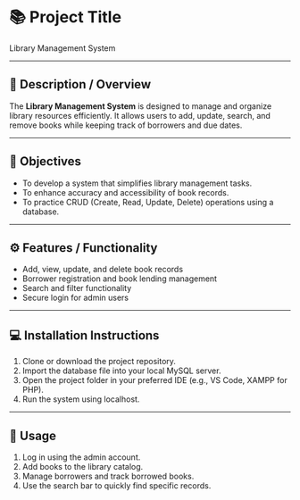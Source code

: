# 📚 Project Title
Library Management System

---

## 📝 Description / Overview
The **Library Management System** is designed to manage and organize library resources efficiently. It allows users to add, update, search, and remove books while keeping track of borrowers and due dates.

---

## 🎯 Objectives
- To develop a system that simplifies library management tasks.  
- To enhance accuracy and accessibility of book records.  
- To practice CRUD (Create, Read, Update, Delete) operations using a database.  

---

## ⚙️ Features / Functionality
- Add, view, update, and delete book records  
- Borrower registration and book lending management  
- Search and filter functionality  
- Secure login for admin users  

---

## 💻 Installation Instructions
1. Clone or download the project repository.  
2. Import the database file into your local MySQL server.  
3. Open the project folder in your preferred IDE (e.g., VS Code, XAMPP for PHP).  
4. Run the system using localhost.  

---

## 🚀 Usage
1. Log in using the admin account.  
2. Add books to the library catalog.  
3. Manage borrowers and track borrowed books.  
4. Use the search bar to quickly find specific records.  
